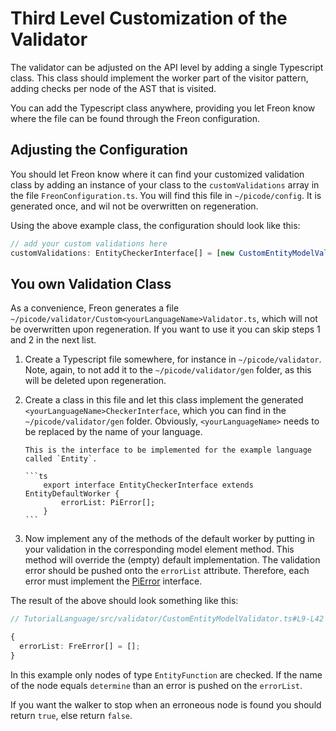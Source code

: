 # Third Level Customization of the Validator

The validator can be adjusted on the API level by adding a single Typescript class. This class should implement
the worker part of the visitor pattern, adding checks per node of the AST that is visited.

You can add the Typescript class anywhere, providing you let Freon know where the file can be found through
the Freon configuration.

## Adjusting the Configuration

You should let Freon know where it can find your customized validation class by adding an
instance of your class to the `customValidations` array in
the file `FreonConfiguration.ts`. You will find this file in `~/picode/config`.
It is generated once, and wil not be overwritten on regeneration.

Using the above example class, the configuration should look like this:

```ts
// add your custom validations here
customValidations: EntityCheckerInterface[] = [new CustomEntityModelValidator()];
```

## You own Validation Class

As a convenience, Freon generates a file `~/picode/validator/Custom<yourLanguageName>Validator.ts`,
which will not be overwritten upon regeneration. If you want to use it you can skip steps 1 and 2 in the next
list.

1.  Create a Typescript file somewhere, for instance in `~/picode/validator`. Note, again,
    to not add it to the `~/picode/validator/gen` folder, as this will be deleted upon regeneration.
2.  Create a class in this file and let this class implement the generated `<yourLanguageName>CheckerInterface`,
    which you can find in the `~/picode/validator/gen` folder.
    Obviously, `<yourLanguageName>` needs to be replaced by the name of your language.

        This is the interface to be implemented for the example language called `Entity`.

        ```ts
            export interface EntityCheckerInterface extends EntityDefaultWorker {
                errorList: PiError[];
            }
        ```

3.  Now implement any of the methods of the default worker by putting in your validation in
the corresponding model element method. This method will override the (empty) default implementation.
The validation error should be pushed onto the `errorList` attribute. Therefore, each error must implement the
[PiError](/060_Under_the_Hood/020_The_PiTool_Interfaces/040_PiValidator_Interface#PiError) interface.
<!--- (TODO link) --->

The result of the above should look something like this:

```ts
// TutorialLanguage/src/validator/CustomEntityModelValidator.ts#L9-L42

{
  errorList: FreError[] = [];
}

```

In this example only nodes of type `EntityFunction` are checked. If the name of the node equals `determine` than an error is
pushed on the `errorList`.

If you want the walker to stop when an erroneous node is found you
should return `true`, else return `false`.
